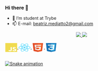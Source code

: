 ### Hi there 👋

- 🌱 I’m student at Trybe
- 📫 E-mail: beatriz.mediatto2@gmail.com

<div align="center">
  <a href="https://github.com/bmediato">
  <img height="160em" src="https://github-readme-stats.vercel.app/api?username=bmediato&show_icons=true&theme=dark&include_all_commits=true&count_private=true"/>
  <img height="150em" src="https://github-readme-stats.vercel.app/api/top-langs/?username=bmediato&layout=compact&langs_count=7&theme=dark"/>
</div>
<div style="display: inline_block"><br>
  <img align="center" alt="B-Js" height="30" width="40" src="https://raw.githubusercontent.com/devicons/devicon/master/icons/javascript/javascript-plain.svg">
  <img align="center" alt="B-React" height="30" width="40" src="https://raw.githubusercontent.com/devicons/devicon/master/icons/react/react-original.svg">
  <img align="center" alt="B-HTML" height="30" width="40" src="https://raw.githubusercontent.com/devicons/devicon/master/icons/html5/html5-original.svg">
  <img align="center" alt="B-CSS" height="30" width="40" src="https://raw.githubusercontent.com/devicons/devicon/master/icons/css3/css3-original.svg">
</div>

##

 ![Snake animation](https://github.com/bmediato/bmediato/blob/output/github-contribution-grid-snake.svg)

